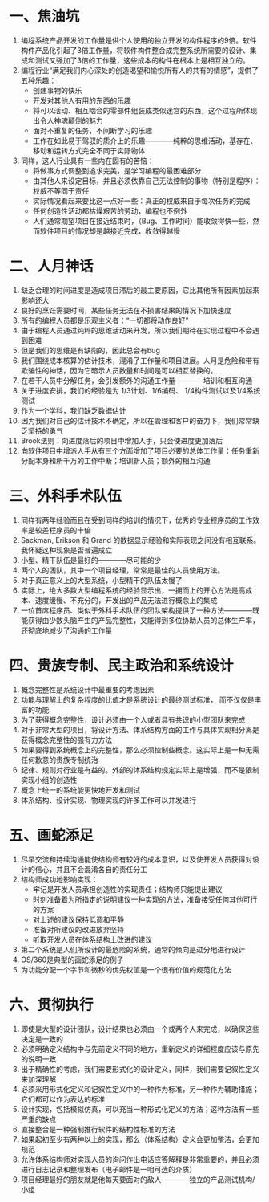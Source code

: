 # 一、焦油坑
1. 编程系统产品开发的工作量是供个人使用的独立开发的构件程序的9倍。软件构件产品化引起了3倍工作量，将软件构件整合成完整系统所需要的设计、集成和测试又强加了3倍的工作量，这些成本的构件在根本上是相互独立的。
2. 编程行业“满足我们内心深处的创造渴望和愉悦所有人的共有的情感”，提供了五种乐趣：
    - 创建事物的快乐
    - 开发对其他人有用的东西的乐趣
    - 将可以活动、相互啮合的零部件组装成类似迷宫的东西，这个过程所体现出令人神魂颠倒的魅力
    - 面对不重复的任务，不间断学习的乐趣
    - 工作在如此易于驾驭的质介上的乐趣————纯粹的思维活动，基存在、移动和运转方式完全不同于实际物体
3. 同样，这人行业具有一些内在固有的苦恼：
    - 将做事方式调整到追求完美，是学习编程的最困难部分
    - 由其他人来设定目标，并且必须依靠自己无法控制的事物（特别是程序）：权威不等同于责任
    - 实际情况看起来要比这一点好一些：真正的权威来自于每次任务的完成
    - 任何创造性活动都枯燥艰苦的劳动，编程也不例外
    - 人们通常期望项目在接近结束时，（Bug、工作时间）能收敛得快一些，然而软件项目的情况却是越接近完成，收敛得越慢

# 二、人月神话
1. 缺乏合理的时间进度是造成项目滞后的最主要原因，它比其他所有因素加起来影响还大
2. 良好的烹饪需要时间，某些任务无法在不损害结果的情况下加快速度
3. 所有的编程人员都是乐观主义者：“一切都将动作良好”
4. 由于编程人员通过纯粹的思维活动来开发，所以我们期待在实现过程中不会遇到困难
5. 但是我们的思维是有缺陷的，因此总会有bug
6. 我们围绕成本核算的估计技术，混淆了工作量和项目进展。人月是危险和带有欺骗性的神话，因为它暗示人员数量和时间是可以相互替换的。
7. 在若干人员中分解任务，会引发额外的沟通工作量————培训和相互沟通
8. 关于进度安排，我们的经验是为 1/3计划、1/6编码、 1/4构件测试以及1/4系统测试
9. 作为一个学科，我们缺乏数据估计
10. 因为我们对自己的估计技术不确定，所以在管理和客户的奋力下，我们常常缺乏坚持的勇气
11. Brook法则：向进度落后的项目中增加人手，只会使进度更加落后
12. 向软件项目中增派人手从有三个方面增加了项目必要的总体工作量：任务重新分配本身和所千万的工作中断；培训新人员；额外的相互沟通

# 三、外科手术队伍
1. 同样有两年经验而且在受到同样的培训的情况下，优秀的专业程序员的工作效率是较差程序员的十倍
2. Sackman, Erikson 和 Grand 的数据显示经验和实际表现之间没有相互联系。我怀疑这种现象是否普遍成立
3. 小型、精干队伍是最好的————尽可能的少
4. 两个人的团队，其中一个项目经理，常常是最佳的人员使用方法。
5. 对于真正意义上的大型系统，小型精干的队伍太慢了
6. 实际上，绝大多数大型编程系统的经验显示出，一拥而上的开心方法是高成本、速度缓慢、不充分的，开发出的产品无法进行概念上的集成
7. 一位首席程序员、类似于外科手术队伍的团队架构提供了一种方法————既能获得由少数头脑产生的产品完整性，又能得到多位协助人员的总体生产率，还彻底地减少了沟通的工作量

# 四、贵族专制、民主政治和系统设计
1. 概念完整性是系统设计中最重要的考虑因素
2. 功能与理解上的复杂程度的比值才是系统设计的最终测试标准， 而不仅仅是丰富的功能
3. 为了获得概念完整性，设计必须由一个人或者具有共识的小型团队来完成
4. 对于非常大型的项目，将设计方法、体系结构方面的工作与具体实现相分离是获得概念完整性的强有力方法
5. 如果要得到系统概念上的完整性，那么必须控制些概念。这实际上是一种无需任何歉意的贵族专制统治
6. 纪律、规则对行业是有益的。外部的体系结构规定实际上是增强，而不是限制实现小组的创造性
7. 概念上统一的系统能更快地开发和测试
8. 体系结构、设计实现、物理实现的许多工作可以并发进行

# 五、画蛇添足
1. 尽早交流和持续沟通能使结构师有较好的成本意识，以及使开发人员获得对设计的信心，并且不会混淆各自的责任分工
2. 结构师成功地影响实现：
    - 牢记是开发人员承担创造性的实现责任；结构师只能提出建议
    - 时刻准备着为所指定的说明建议一种实现的方法，准备接受任何其他可行的方案
    - 对上述的建议保持低调和平静
    - 准备对所建议的改进放弃坚持
    - 听取开发人员在体系结构上改进的建议
3. 第二个系统是人们所设计的最危险的系统，通常的倾向是过分地进行设计
4. OS/360是典型的画蛇添足的例子
5. 为功能分配一个字节和微秒的优先权值是一个很有价值的规范化方法

# 六、贯彻执行
1. 即使是大型的设计团队，设计结果也必须由一个或两个人来完成，以确保这些决定是一致的
2. 必须明确定义结构中与先前定义不同的地方，重新定义的详细程度应该与原先的说明一致
3. 出于精确性的考虑，我们需要形式化的设计定义，同样，我们需要记叙性定义来加深理解
4. 必须采用形式化定义和记叙性定义中的一种作为标准，另一种作为辅助措施；它们都可以作为表达的标准
5. 设计实现，包括模拟仿真，可以充当一种形式化定义的方法；这种方法有一些严重的缺点
6. 直接整合是一种强制推行软件的结构性标准的方法
7. 如果起初至少有两种以上的实现，那么（体系结构）定义会更加整洁，会更加规范
8. 允许体系结构师对实现人员的询问作出电话应答解释是非常重要的，并且必须进行日志记录和整理发布（电子邮件是一咱可选的介质）
9. 项目经理最好的朋友就是他每天要面对的敌人————独立的产品测试机构/小组
















